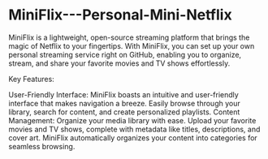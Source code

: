# MiniFlix---Personal-Mini-Netflix
MiniFlix is a lightweight, open-source streaming platform that brings the magic of Netflix to your fingertips. 
 With MiniFlix, you can set up your own personal streaming service right on GitHub, enabling you to organize, stream, and share your favorite movies and TV shows effortlessly.

Key Features:

User-Friendly Interface: MiniFlix boasts an intuitive and user-friendly interface that makes navigation a breeze. Easily browse through your library, search for content, and create personalized playlists.
Content Management: Organize your media library with ease. Upload your favorite movies and TV shows, complete with metadata like titles, descriptions, and cover art. MiniFlix automatically organizes your content into categories for seamless browsing.
